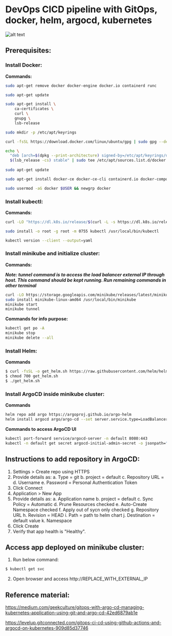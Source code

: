 # DevOps CICD pipeline with GitOps, docker, helm, argocd, kubernetes

![alt text](https://github.com/imsandeepreddy/imsandeepreddy.github.io/blob/main/_images/CICD.png?raw=true)

## Prerequisites:
### Install Docker:

**Commands:**

```sh
sudo apt-get remove docker docker-engine docker.io containerd runc

sudo apt-get update

sudo apt-get install \
    ca-certificates \
    curl \
    gnupg \
    lsb-release

sudo mkdir -p /etc/apt/keyrings

curl -fsSL https://download.docker.com/linux/ubuntu/gpg | sudo gpg --dearmor -o /etc/apt/keyrings/docker.gpg

echo \
  "deb [arch=$(dpkg --print-architecture) signed-by=/etc/apt/keyrings/docker.gpg] https://download.docker.com/linux/ubuntu \
  $(lsb_release -cs) stable" | sudo tee /etc/apt/sources.list.d/docker.list > /dev/null
  
sudo apt-get update

sudo apt-get install docker-ce docker-ce-cli containerd.io docker-compose-plugin

sudo usermod -aG docker $USER && newgrp docker
```

### Install kubectl:

**Commands:**

```sh
curl -LO "https://dl.k8s.io/release/$(curl -L -s https://dl.k8s.io/release/stable.txt)/bin/linux/amd64/kubectl"

sudo install -o root -g root -m 0755 kubectl /usr/local/bin/kubectl

kubectl version --client --output=yaml
```
### Install minikube and initialize cluster:

**Commands:**

***Note: tunnel command is to access the load balancer external IP through host. 
This command should be kept running. Run remaining commands in other terminal***

```sh
curl -LO https://storage.googleapis.com/minikube/releases/latest/minikube-linux-amd64
sudo install minikube-linux-amd64 /usr/local/bin/minikube
minikube start
minikube tunnel
```
**Commands for info purpose:**

```sh
kubectl get po -A
minikube stop
minikube delete --all
```
### Install Helm:

**Commands**

```sh
$ curl -fsSL -o get_helm.sh https://raw.githubusercontent.com/helm/helm/main/scripts/get-helm-3
$ chmod 700 get_helm.sh
$ ./get_helm.sh
```
### Install ArgoCD inside minikube cluster:

**Commands**

```sh
helm repo add argo https://argoproj.github.io/argo-helm
helm install argocd argo/argo-cd --set server.service.type=LoadBalancer
```
**Commands to access ArgoCD UI**

```sh
kubectl port-forward service/argocd-server -n default 8080:443
kubectl -n default get secret argocd-initial-admin-secret -o jsonpath="{.data.password}" | base64 -d
```
## Instructions to add repository in ArgoCD:
1. Settings > Create repo using HTTPS
2. Provide details as:
    a. Type = git
    b. project = default
    c. Repository URL = 
    d. Username
    e. Password = Personal Authentication Token
3. Click Connect
4. Application > New App
5. Provide details as:
    a. Application name
    b. project = default
    c. Sync Policy = Automatic
    d. Prune Resources checked
    e. Auto-Create Namespace checked
    f. Apply out of sycn only checked
    g. Repository URL
    h. Revision = HEAD
    i. Path = path to helm chart
    j. Destination = default value
    k. Namespace
6. Click Create
7. Verify that app health is "Healthy".

## Access app deployed on minikube cluster:

1. Run below command:
```sh
$ kubectl get svc
```
2. Open browser and access
http://REPLACE_WITH_EXTERNAL_IP

## Reference material:

https://medium.com/geekculture/gitops-with-argo-cd-managing-kubernetes-application-using-git-and-argo-cd-42ed6879ab1e

https://levelup.gitconnected.com/gitops-ci-cd-using-github-actions-and-argocd-on-kubernetes-909d85d37746
